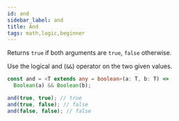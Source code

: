```yaml
---
id: and
sidebar_label: and
title: And
tags: math,logic,beginner
---
```


Returns `true` if both arguments are `true`, `false` otherwise.

Use the logical and (`&&`) operator on the two given values.

```ts
const and = <T extends any = boolean>(a: T, b: T) =>
  Boolean(a) && Boolean(b);
```

```ts
and(true, true); // true
and(true, false); // false
and(false, false); // false
```
